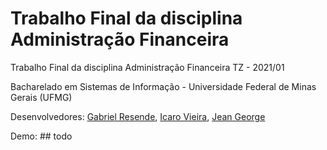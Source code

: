 # Trabalho Final da disciplina Administração Financeira

Trabalho Final da disciplina Administração Financeira TZ - 2021/01

Bacharelado em Sistemas de Informação - Universidade Federal de Minas Gerais (UFMG)

Desenvolvedores: [Gabriel Resende](https://github.com/resende-gabriel), [Icaro Vieira](https://github.com/icarovie), [Jean George](https://github.com/jeanGeorge)

Demo: ## todo
